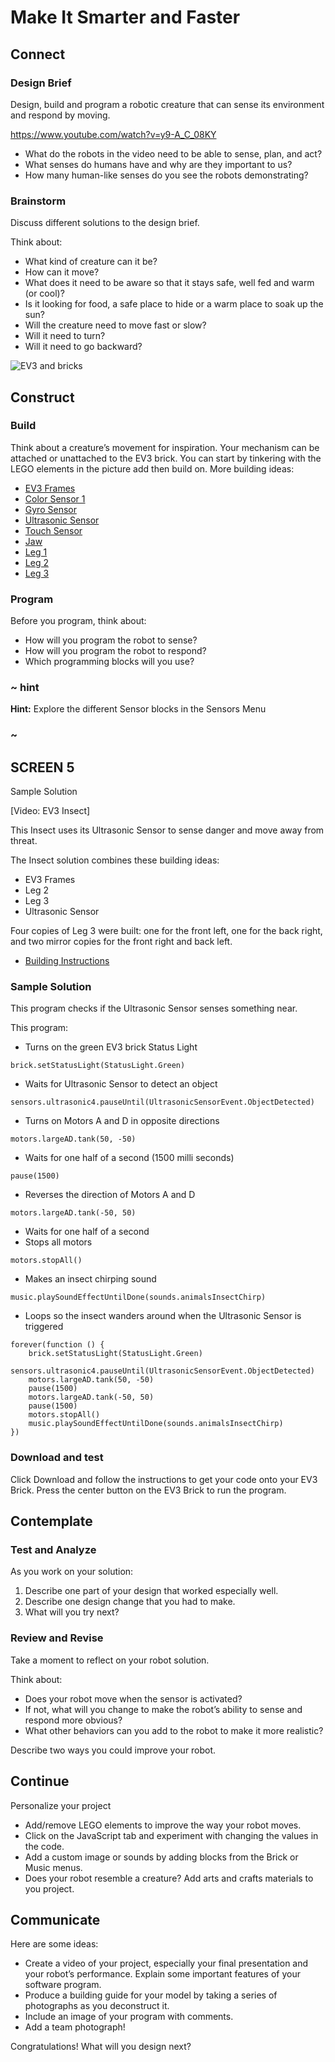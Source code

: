 # Make It Smarter and Faster 


## Connect 

### Design Brief

Design, build and program a robotic creature that can sense its environment and respond by moving.

https://www.youtube.com/watch?v=y9-A_C_08KY

* What do the robots in the video need to be able to sense, plan, and act?
* What senses do humans have and why are they important to us?
* How many human-like senses do you see the robots demonstrating? 

### Brainstorm 

Discuss different solutions to the design brief.

Think about: 

* What kind of creature can it be? 
* How can it move? 
* What does it need to be aware so that it stays safe, well fed and warm (or cool)? 
* Is it looking for food, a safe place to hide or a warm place to soak up the sun? 
* Will the creature need to move fast or slow? 
* Will it need to turn? 
* Will it need to go backward?

![EV3 and bricks](/static/lessons/make-it-smarter/bricks.png)

## Construct
 
### Build

Think about a creature’s movement for inspiration. Your mechanism can be attached or unattached to the EV3 brick. You can start by tinkering with the LEGO elements in the picture add then build on.
More building ideas: 

* [EV3 Frames](https://le-www-live-s.legocdn.com/sc/media/files/support/mindstorms%20ev3/building-instructions/design%20engineering%20projects/ev3%20frames-5054ee378e624fb4cb31158d2fc8e5cf.pdf)
* [Color Sensor 1](https://le-www-live-s.legocdn.com/sc/media/files/support/mindstorms%20ev3/building-instructions/design%20engineering%20projects/color%20sensor_v1-16a7231bdc187cd88a8da120c68f58d5.pdf)
* [Gyro Sensor](https://le-www-live-s.legocdn.com/sc/media/files/support/mindstorms%20ev3/building-instructions/design%20engineering%20projects/gyro%20sensor-6f0fdbd82ae45fe0effa0ebf3f460f3d.pdf)
* [Ultrasonic Sensor](https://le-www-live-s.legocdn.com/sc/media/files/support/mindstorms%20ev3/building-instructions/design%20engineering%20projects/ultrasonic%20sensor-a56156c72e8946ed4c58c5e69f3520d3.pdf)
* [Touch Sensor](https://le-www-live-s.legocdn.com/sc/media/files/support/mindstorms%20ev3/building-instructions/design%20engineering%20projects/touch%20sensor-868fda1b9d6070a0a034fb22456a7fc9.pdf)
* [Jaw](https://le-www-live-s.legocdn.com/sc/media/files/support/mindstorms%20ev3/building-instructions/design%20engineering%20projects/jaw-ee93e8f3243e4d30cd34b0c337c33653.pdf)
* [Leg 1](https://le-www-live-s.legocdn.com/sc/media/files/support/mindstorms%20ev3/building-instructions/design%20engineering%20projects/leg%201-c14624046ea3a95148820ed404f5ac65.pdf)
* [Leg 2](https://le-www-live-s.legocdn.com/sc/media/files/support/mindstorms%20ev3/building-instructions/design%20engineering%20projects/leg%202-8855c35b990205f6b9d7130687a3d4db.pdf)
* [Leg 3](https://le-www-live-s.legocdn.com/sc/media/files/support/mindstorms%20ev3/building-instructions/design%20engineering%20projects/leg%203-575d52ef15fb79f1e4d3350d36607160.pdf)


### Program 

Before you program, think about:  

* How will you program the robot to sense?
* How will you program the robot to respond?
* Which programming blocks will you use?

### ~ hint

**Hint:** Explore the different Sensor blocks in the Sensors Menu

### ~

## SCREEN 5

Sample Solution 

[Video: EV3 Insect]

This Insect uses its Ultrasonic Sensor to sense danger and move away from threat.

The Insect solution combines these building ideas:

* EV3 Frames
* Leg 2
* Leg 3
* Ultrasonic Sensor 

Four copies of Leg 3 were built: one for the front left, one for the back right, and two mirror copies for the front right and back left.

* [Building Instructions](https://le-www-live-s.legocdn.com/sc/media/files/support/mindstorms%20ev3/building-instructions/design%20engineering%20projects/insect-94b8a46f0dc5082c9d78ddb734626dc9.pdf)

### Sample Solution 

This program checks if the Ultrasonic Sensor senses something near. 

This program:

* Turns on the green EV3 brick Status Light

```block
brick.setStatusLight(StatusLight.Green)
```

* Waits for Ultrasonic Sensor to detect an object

```block
sensors.ultrasonic4.pauseUntil(UltrasonicSensorEvent.ObjectDetected)
```

* Turns on Motors A and D in opposite directions

```block
motors.largeAD.tank(50, -50)
```

* Waits for one half of a second (1500 milli seconds)

```block
pause(1500)
```

* Reverses the direction of Motors A and D

```block
motors.largeAD.tank(-50, 50)
```

* Waits for one half of a second
* Stops all motors

```block
motors.stopAll()
```

* Makes an insect chirping sound

```block
music.playSoundEffectUntilDone(sounds.animalsInsectChirp)
```

* Loops so the insect wanders around when the Ultrasonic Sensor is triggered

```blocks
forever(function () {
    brick.setStatusLight(StatusLight.Green)
    sensors.ultrasonic4.pauseUntil(UltrasonicSensorEvent.ObjectDetected)
    motors.largeAD.tank(50, -50)
    pause(1500)
    motors.largeAD.tank(-50, 50)
    pause(1500)
    motors.stopAll()
    music.playSoundEffectUntilDone(sounds.animalsInsectChirp)
})
```

### Download and test

Click Download and follow the instructions to get your code onto your EV3 Brick. Press the center button on the EV3 Brick to run the program.

## Contemplate 

### Test and Analyze 

As you work on your solution: 
1. Describe one part of your design that worked especially well. 
2. Describe one design change that you had to make. 
3. What will you try next? 


### Review and Revise 

Take a moment to reflect on your robot solution. 

Think about: 

* Does your robot move when the sensor is activated? 
* If not, what will you change to make the robot’s ability to sense and respond more obvious? 
* What other behaviors can you add to the robot to make it more realistic? 

Describe two ways you could improve your robot.


## Continue 

Personalize your project

* Add/remove LEGO elements to improve the way your robot moves. 
* Click on the JavaScript tab and experiment with changing the values in the code.
* Add a custom image or sounds by adding blocks from the Brick or Music menus.
* Does your robot resemble a creature? Add arts and crafts materials to you project.

## Communicate 

Here are some ideas: 

* Create a video of your project, especially your final presentation and your robot’s performance. Explain some important features of your software program. 
* Produce a building guide for your model by taking a series of photographs as you deconstruct it. 
* Include an image of your program with comments. 
* Add a team photograph! 

Congratulations! What will you design next?
